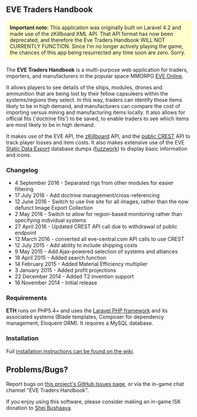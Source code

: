 ## EVE Traders Handbook

<div style="background-color: #ffc; padding: 10px; margin: 0 0 20px;">
<strong>Important note:</strong> This application was originally built on Laravel 4.2 and made use of the zKillboard XML API. That API format has now been deprecated, and therefore the Eve Traders Handbook WILL NOT CURRENTLY FUNCTION. Since I'm no longer actively playing the game, the chances of this app being resurrected any time soon are zero. Sorry.
</div>

The **EVE Traders Handbook** is a multi-purpose web application for traders, importers, and manufacturers in the popular space MMORPG [EVE Online](http://www.eveonline.com/).

It allows players to see details of the ships, modules, drones and ammunition that are being lost by their fellow capsuleers within the systems/regions they select. In this way, traders can identify those items likely to be in high demand, and manufacturers can compare the cost of importing versus mining and manufacturing items locally. It also allows for official fits ('doctrine fits') to be saved, to enable traders to see which items are most likely to be in high demand.

It makes use of the EVE API, the [zKillboard](http://zkillboard.com/) API, and the [public CREST](https://developers.eveonline.com/) API to track player losses and item costs. It also makes extensive use of the EVE [Static Data Export](https://developers.eveonline.com/resource/static-data-export) database dumps ([fuzzwork](https://www.fuzzwork.co.uk/dump/latest/)) to display basic information and icons.

### Changelog

* 4 September 2016 - Separated rigs from other modules for easier filtering
* 17 July 2016 - Add doctrine management/cross-referencing
* 12 June 2016 - Switch to use live site for all images, rather than the now defunct Image Export Collection
* 2 May 2016 - Switch to allow for region-based monitoring rather than specifying individual systems
* 27 April 2016 - Updated CREST API call due to withdrawal of public endpoint
* 12 March 2016 - converted all eve-central.com API calls to use CREST
* 12 July 2015 - Add ability to include shipping costs
* 9 May 2015 - Add Ajax-powered selection of systems and alliances
* 18 April 2015 - Added search function
* 14 February 2015 - Added Material Efficiency multiplier
* 3 January 2015 - Added profit projections
* 22 December 2014 - Added T2 invention support
* 16 November 2014 - Initial release

### Requirements

**ETH** runs on PHP5.4+ and uses the [Laravel PHP framework](http://laravel.com/) and its associated systems (Blade templates, Composer for dependency management, Eloquent ORM). It requires a MySQL database.

### Installation

Full [installation instructions can be found on the wiki](https://github.com/matthewpennell/eve-traders-handbook/wiki/Installation).

## Problems/Bugs?

Report bugs on [this project's GitHub Issues page](https://github.com/matthewpennell/eve-traders-handbook/issues), or via the in-game chat channel "EVE Traders Handbook".

If you enjoy using this software, please consider making an in-game ISK donation to [Shei Bushaava](https://gate.eveonline.com/Profile/Shei%20Bushaava).
